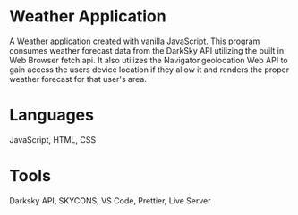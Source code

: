 # Weather Application 
A Weather application created with vanilla JavaScript. This program consumes weather forecast data from the DarkSky API utilizing the built in Web Browser fetch api. It also utilizes the Navigator.geolocation Web API to gain access the users device location if they allow it and renders the proper weather forecast for that user's area.
 
# Languages
JavaScript, HTML, CSS

# Tools
Darksky API, SKYCONS, VS Code, Prettier, Live Server

